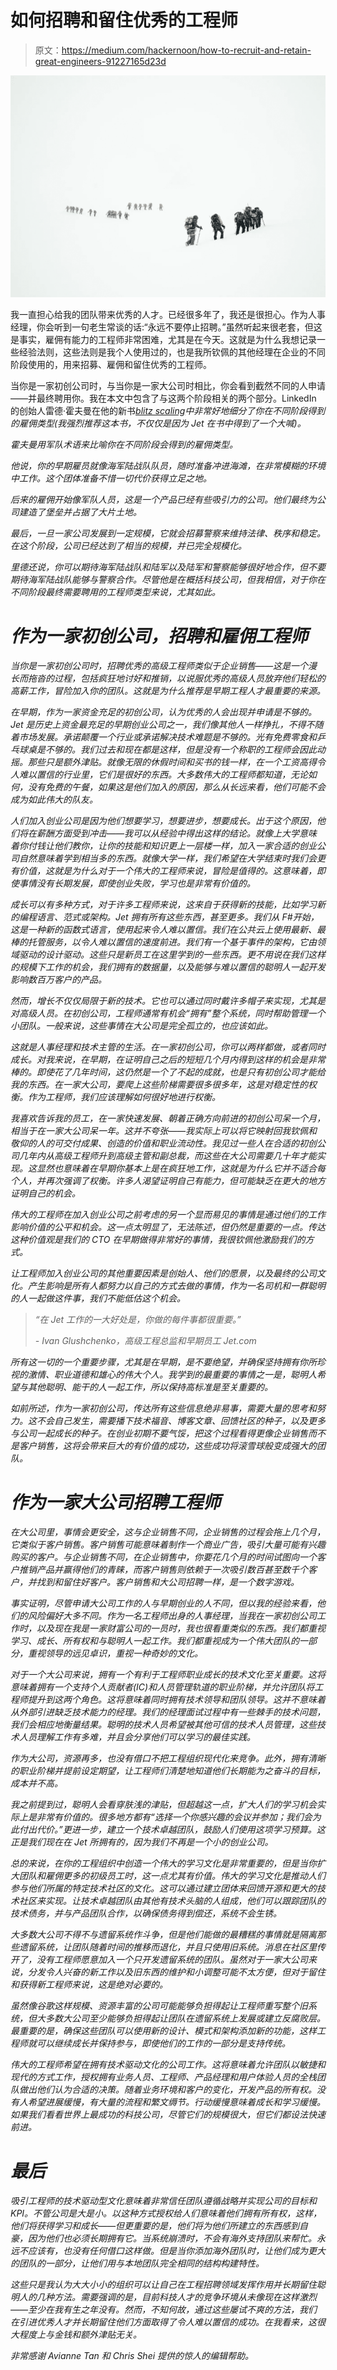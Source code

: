# 如何招聘和留住优秀的工程师

> 原文：<https://medium.com/hackernoon/how-to-recruit-and-retain-great-engineers-91227165d23d>

![](img/13ca95fb4f785c06d237343e22f76b81.png)

我一直担心给我的团队带来优秀的人才。已经很多年了，我还是很担心。作为人事经理，你会听到一句老生常谈的话:“永远不要停止招聘。”虽然听起来很老套，但这是事实，雇佣有能力的工程师非常困难，尤其是在今天。这就是为什么我想记录一些经验法则，这些法则是我个人使用过的，也是我所钦佩的其他经理在企业的不同阶段使用的，用来招募、雇佣和留住优秀的工程师。

当你是一家初创公司时，与当你是一家大公司时相比，你会看到截然不同的人申请——并最终聘用你。我在本文中包含了与这两个阶段相关的两个部分。LinkedIn 的创始人雷德·霍夫曼在他的新书[*blitz scaling*](https://www.blitzscaling.com/)*中非常好地细分了你在不同阶段得到的雇佣类型(我强烈推荐这本书，不仅仅是因为 Jet 在书中得到了一个大喊)。*

*霍夫曼用军队术语来比喻你在不同阶段会得到的雇佣类型。*

*他说，你的早期雇员就像海军陆战队队员，随时准备冲进海滩，在非常模糊的环境中工作。这个团体准备不惜一切代价获得立足之地。*

*后来的雇佣开始像军队人员，这是一个产品已经有些吸引力的公司。他们最终为公司建造了堡垒并占据了大片土地。*

*最后，一旦一家公司发展到一定规模，它就会招募警察来维持法律、秩序和稳定。在这个阶段，公司已经达到了相当的规模，并已完全规模化。*

*里德还说，你可以期待海军陆战队和陆军以及陆军和警察能够很好地合作，但不要期待海军陆战队能够与警察合作。尽管他是在概括科技公司，但我相信，对于你在不同阶段最终需要聘用的工程师类型来说，尤其如此。*

# *作为一家初创公司，招聘和雇佣工程师*

*当你是一家初创公司时，招聘优秀的高级工程师类似于企业销售——这是一个漫长而拖沓的过程，包括疯狂地讨好和推销，以说服优秀的高级人员放弃他们轻松的高薪工作，冒险加入你的团队。这就是为什么推荐是早期工程人才最重要的来源。*

*在早期，作为一家资金充足的初创公司，认为优秀的人会出现并申请是不够的。Jet 是历史上资金最充足的早期创业公司之一，我们像其他人一样挣扎，不得不随着市场发展。承诺颠覆一个行业或承诺解决技术难题是不够的。光有免费零食和乒乓球桌是不够的。我们过去和现在都是这样，但是没有一个称职的工程师会因此动摇。那些只是额外津贴。就像无限的休假时间和买书的钱一样，在一个工资高得令人难以置信的行业里，它们是很好的东西。大多数伟大的工程师都知道，无论如何，没有免费的午餐，如果这是他们加入的原因，那么从长远来看，他们可能不会成为如此伟大的队友。*

*人们加入创业公司是因为他们想要学习，想要进步，想要成长。出于这个原因，他们将在薪酬方面受到冲击——我可以从经验中得出这样的结论。就像上大学意味着你付钱让他们教你，让你的技能和知识更上一层楼一样，加入一家合适的创业公司自然意味着学到相当多的东西。就像大学一样，我们希望在大学结束时我们会更有价值，这就是为什么对于一个伟大的工程师来说，冒险是值得的。这意味着，即使事情没有长期发展，即使创业失败，学习也是非常有价值的。*

*成长可以有多种方式，对于许多工程师来说，这来自于获得新的技能，比如学习新的编程语言、范式或架构。Jet 拥有所有这些东西，甚至更多。我们从 F#开始，这是一种新的函数式语言，使用起来令人难以置信。我们在公共云上使用最新、最棒的托管服务，以令人难以置信的速度前进。我们有一个基于事件的架构，它由领域驱动的设计驱动。这些只是新员工在这里学到的一些东西。更不用说在我们这样的规模下工作的机会，我们拥有的数据量，以及能够与难以置信的聪明人一起开发影响数百万客户的产品。*

*然而，增长不仅仅局限于新的技术。它也可以通过同时戴许多帽子来实现，尤其是对高级人员。在初创公司，工程师通常有机会“拥有”整个系统，同时帮助管理一个小团队。一般来说，这些事情在大公司是完全孤立的，也应该如此。*

*这就是人事经理和技术主管的生活。在一家初创公司，你可以两样都做，或者同时成长。对我来说，在早期，在证明自己之后的短短几个月内得到这样的机会是非常棒的。即使花了几年时间，这仍然是一个了不起的成就，也是只有初创公司才能给我的东西。在一家大公司，要爬上这些阶梯需要很多很多年，这是对稳定性的权衡。作为工程师，我们应该理解如何很好地进行权衡。*

*我喜欢告诉我的员工，在一家快速发展、朝着正确方向前进的初创公司呆一个月，相当于在一家大公司呆一年。这并不夸张——我实际上可以将它映射回我钦佩和敬仰的人的可交付成果、创造的价值和职业流动性。我见过一些人在合适的初创公司几年内从高级工程师升到高级主管和副总裁，而这些在大公司需要几十年才能实现。这显然也意味着在早期你基本上是在疯狂地工作，这就是为什么它并不适合每个人，并再次强调了权衡。许多人渴望证明自己有能力，但可能缺乏在更大的地方证明自己的机会。*

*伟大的工程师在加入创业公司之前考虑的另一个显而易见的事情是通过他们的工作影响价值的公平和机会。这一点太明显了，无法陈述，但仍然是重要的一点。传达这种价值观是我们的 CTO 在早期做得非常好的事情，我很钦佩他激励我们的方式。*

*让工程师加入创业公司的其他重要因素是创始人、他们的愿景，以及最终的公司文化。产生影响是所有人都努力以自己的方式去做的事情，作为一名司机和一群聪明的人一起做这件事，我们不能低估这个机会。*

> *“在 Jet 工作的一大好处是，你做的每件事都很重要。”*
> 
> *- Ivan Glushchenko，高级工程总监和早期员工 Jet.com*

*所有这一切的一个重要步骤，尤其是在早期，是不要绝望，并确保坚持拥有你所珍视的激情、职业道德和雄心的伟大个人。我学到的最重要的事情之一是，聪明人希望与其他聪明、能干的人一起工作，所以保持高标准是至关重要的。*

*如前所述，作为一家初创公司，传达所有这些信息绝非易事，需要大量的思考和努力。这不会自己发生，需要播下技术福音、博客文章、回馈社区的种子，以及更多与公司一起成长的种子。在创业初期不要气馁，把这个过程看得更像企业销售而不是客户销售，这将会带来巨大的有价值的成功，这些成功将滚雪球般变成强大的团队。*

# *作为一家大公司招聘工程师*

*在大公司里，事情会更安全，这与企业销售不同，企业销售的过程会拖上几个月，它类似于客户销售。客户销售可能意味着制作一个商业广告，吸引大量可能有兴趣购买的客户。与企业销售不同，在企业销售中，你要花几个月的时间试图向一个客户推销产品并赢得他们的青睐，而客户销售则依赖于一次吸引数百甚至数千个客户，并找到和留住好客户。客户销售和大公司招聘一样，是一个数字游戏。*

*事实证明，尽管申请大公司工作的人与早期创业的人不同，但以我的经验来看，他们的风险偏好大多不同。作为一名工程师出身的人事经理，当我在一家初创公司工作时，以及现在我是一家财富公司的一员时，我也很看重类似的东西。我们都重视学习、成长、所有权和与聪明人一起工作。我们都重视成为一个伟大团队的一部分，重视领导的远见卓识，重视一种奇妙的文化。*

*对于一个大公司来说，拥有一个有利于工程师职业成长的技术文化至关重要。这将意味着拥有一个支持个人贡献者(IC)和人员管理轨道的职业阶梯，并允许团队将工程师提升到这两个角色。这将意味着同时拥有技术领导和团队领导。这并不意味着从外部引进缺乏技术能力的经理。我们的经理面试过程中有一些棘手的技术问题，我们会相应地衡量结果。聪明的技术人员希望被其他可信的技术人员管理，这些技术人员理解工作有多难，并且会分享他们可以学习的最佳实践。*

*作为大公司，资源再多，也没有借口不把工程组织现代化来竞争。此外，拥有清晰的职业阶梯并提前设定期望，让工程师们清楚地知道他们长期能为之奋斗的目标，成本并不高。*

*我之前提到过，聪明人会看穿肤浅的津贴，但超越这一点，扩大人们的学习机会实际上是非常有价值的。很多地方都有“选择一个你感兴趣的会议并参加；我们会为此付出代价。”更进一步，建立一个技术卓越团队，鼓励人们使用这项学习预算。这正是我们现在在 Jet 所拥有的，因为我们不再是一个小的创业公司。*

*总的来说，在你的工程组织中创造一个伟大的学习文化是非常重要的，但是当你扩大团队和雇佣更多的初级员工时，这一点尤其有价值。伟大的学习文化是推动人们参与他们所属的特定技术社区的文化。这可以通过建立团体来回馈开源和更大的技术社区来实现。让技术卓越团队由其他有技术头脑的人组成，他们可以跟踪团队的技术债务，并与产品团队合作，以确保债务得到偿还，系统不会生锈。*

*大多数大公司不得不与遗留系统作斗争，但是他们能做的最糟糕的事情就是隔离那些遗留系统，让团队随着时间的推移而退化，并且只使用旧系统。消息在社区里传开了，没有工程师愿意加入一个只开发遗留系统的团队。虽然对于一家大公司来说，分发令人兴奋的新工作以及旧东西的维护和小调整可能不太方便，但对于留住和获得新工程师来说，这是绝对必要的。*

*虽然像谷歌这样规模、资源丰富的公司可能能够负担得起让工程师重写整个旧系统，但大多数大公司至少能够负担得起让团队在遗留系统上发展或建立反腐败层。最重要的是，确保这些团队可以使用新的设计、模式和架构添加新的功能，这样工程师就可以继续成长并保持参与，即使他们的工作的一部分是支持传统。*

*伟大的工程师希望在拥有技术驱动文化的公司工作。这将意味着允许团队以敏捷和现代的方式工作，授权拥有业务人员、工程师、产品经理和用户体验人员的全栈团队做出他们认为合适的决策。随着业务环境和客户的变化，开发产品的所有权。没有人希望进展缓慢，有大量的流程和繁文缛节。行动缓慢意味着成长和学习缓慢。如果我们看看世界上最成功的科技公司，尽管它们的规模很大，但它们都设法快速前进。*

# *最后*

*吸引工程师的技术驱动型文化意味着非常信任团队遵循战略并实现公司的目标和 KPI。不管公司是大是小。以这种方式授权给人们意味着他们拥有所有权，这样，他们将获得学习和成长——但更重要的是，他们将为他们所建立的东西感到自豪，因为他们也必须长期拥有它。当系统崩溃时，不会有海外支持团队来帮忙。永远不应该有，也没有任何借口这样做。但是当你添加海外团队时，让他们成为更大的团队的一部分，让他们用与本地团队完全相同的结构构建特性。*

*这些只是我认为大大小小的组织可以让自己在工程招聘领域发挥作用并长期留住聪明人的几种方法。需要强调的是，目前科技人才的竞争环境从未像现在这样激烈——至少在我有生之年没有。然而，不知何故，通过这些屡试不爽的方法，我们在引进优秀人才并长期留住他们方面取得了令人难以置信的成功。在我看来，这很大程度上与金钱和额外津贴无关。*

*非常感谢 Avianne Tan 和 Chris Shei 提供的惊人的编辑帮助。*